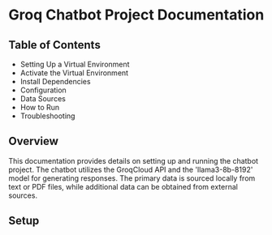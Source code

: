 <h1>Groq Chatbot Project Documentation</h1>
<h2>Table of Contents</h2>
<ul>
    <li>Setting Up a Virtual Environment</li>
    <li>Activate the Virtual Environment</li>
    <li>Install Dependencies</li>
    <li>Configuration</li>
    <li>Data Sources</li>
    <li>How to Run</li>
    <li>Troubleshooting</li>
</ul>

<h2>Overview</h2>
<p>This documentation provides details on setting up and running the chatbot project. The chatbot utilizes the GroqCloud API and the 'llama3-8b-8192' model for generating responses. The primary data is sourced locally from text or PDF files, while additional data can be obtained from external sources.</p>

<h2>Setup</h2>
